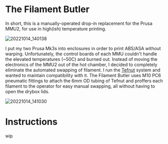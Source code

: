 # The Filament Butler
In short, this is a manually-operated drop-in replacement for the Prusa MMU2, for use in high(ish) temperature printing. 

![20221014_140138](https://user-images.githubusercontent.com/25805271/205796289-e98aaa03-84ad-496f-9049-b90880ef2254.jpg)

I put my two Prusa Mk3s into enclosures in order to print ABS/ASA without warping. Unfortunately, the control boards of each MMU couldn't handle the elevated temperatures (~50C) and burned out. Instead of moving the electronics of the MMU2 out of the hot chamber, I decided to completely eliminate the automated swapping of filament.  I run the [Tefnut](https://github.com/Blargedy/Tefnut_Tefnut_Filament_Handling) system and wanted to maintain compatibility with it. The Filament Butler uses M10 PC6 pneumatic fittings to attach the 6mm OD tubing of Tefnut and proffers each filament to the operator for easy manual swapping, all without having to open the drybox lids.

![20221014_141030](https://user-images.githubusercontent.com/25805271/205796486-3c3ee25a-f39d-4f88-9de9-0cc5eb253dfe.jpg)

# Instructions
wip
